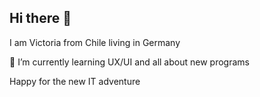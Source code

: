 ## Hi there 👋
I am Victoria from Chile living in Germany

🌱 I’m currently learning UX/UI and all about new programs

Happy for the new IT adventure 
